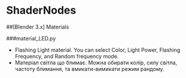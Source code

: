 # ShaderNodes
##[Blender 3.x] Materials

###material_LED.py 
- Flashing Light material. You can select Color, Light Power, Flashing Frequency, and Random frequency mode.
- Матеріал світла що блимає. Можна обирати колір, силу світла, частоту блимання, та вмикати-вимикати режим рандому.
